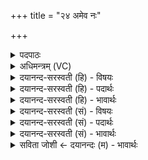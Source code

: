 +++
title = "२४ अमेव नः"

+++
<details><summary>पदपाठः</summary>

अ॒मेवेत्य॒माऽइ॑व। नः॒। सु॒ह॒वा॒ऽइति॑ सुऽहवाः। आ। हि। गन्त॑न। नि। ब॒र्हिषि॑। स॒द॒त॒न॒। रणि॑ष्टन। अथ॑। म॒द॒स्व॒। जु॒जु॒षा॒णः। अन्ध॑सः। त्वष्टः॑। दे॒वेभिः॑। जनि॑भि॒रिति॒ जनि॑ऽभिः। सु॒मद्ग॑ण॒ इति॑ सु॒मत्ऽग॑णः। २४।
</details>

<details><summary>अधिमन्त्रम् (VC)</summary>

- विद्वान् देवता
- गृत्समद ऋषिः
- जगती
- निषादः
</details>

<details><summary>दयानन्द-सरस्वती (हि) - विषयः</summary>

फिर उसी विषय को अगले मन्त्र में कहा है ॥
</details>

<details><summary>दयानन्द-सरस्वती (हि) - पदार्थः</summary>

पदार्थान्वयभाषाः -  हे (त्वष्टः) तेजस्वि विद्वन् ! (जुजुषाणः) प्रसन्नचित्त गुरु आदि की सेवा करते हुए (सुमद्गणः) सुन्दर प्रसन्न मण्डलीवाले आप (देवेभिः) उत्तम गुणवाले (जनिभिः) जन्मों के साथ (अन्धसः) अन्नादि उत्तम पदार्थों की प्राप्ति में (मदस्व) आनन्दित हूजिये (अथ) इस के अनन्तर (अमेव) उत्तम घर के तुल्य औरों को आनन्दित कीजिये। हे विद्वान् लोगो ! (सुहवाः) सुन्दर प्रकार बुलाने हारे तुम लोग उत्तम घर के समान (बर्हिषि) उत्तम व्यवहार में (नः) हमको (आ, गन्तन) अच्छे प्रकार प्राप्त हूजिये। इस स्थान में (हि) निश्चित होकर (नि, सदतन) निरन्तर बैठिये और (रणिष्टन) अच्छा उपदेश कीजिए ॥२४ ॥
</details>

<details><summary>दयानन्द-सरस्वती (हि) - भावार्थः</summary>

भावार्थभाषाः -  इस मन्त्र में उपमालङ्कार है। जो आप उत्तम व्यवहार में स्थित हो के औरों को स्थित करें, वे सदा आनन्दित हों। स्त्री-पुरुष उत्कण्ठा पूर्वक संयोग करके जिन सन्तानों को उत्पन्न करें, वे उत्तम गुणवाले होते हैं ॥२४ ॥
</details>

<details><summary>दयानन्द-सरस्वती (सं) - विषयः</summary>

पुनस्तमेव विषयमाह ॥
</details>

<details><summary>दयानन्द-सरस्वती (सं) - पदार्थः</summary>

पदार्थान्वयभाषाः -  हे त्वष्टो ! जुजुषाणः सुमद्गणाः संस्त्वं देवेभिर्जनिभिः सहाऽन्धसो मदस्वाथाऽमेवान्यानानन्दय। हे विद्वांसः ! सुहवा यूयममेव बर्हिषि न आ गन्तन। अत्र हि निषदतन रणिष्टन च ॥२४ ॥
</details>

<details><summary>दयानन्द-सरस्वती (सं) - भावार्थः</summary>

भावार्थभाषाः -  अत्रोपमालङ्कारः। ये स्वयमुत्तमे व्यवहारे स्थित्वाऽन्यान् स्थापयेयुस्ते सदाऽऽनन्देयुः। स्त्रीपुरुषाः प्रीत्या संयुज्य यान्यपत्यानि जनयेयुस्तानि दिव्यगुणानि जायन्ते ॥२४ ॥
</details>

<details><summary>सविता जोशी ← दयानन्दः (म) - भावार्थः</summary>

भावार्थभाषाः -  या मंत्रात उपमालंकार आहे. जे स्वतः उत्तम व्यवहार करतात व इतरांनाही करावयास लावतात ते नेहमी आनंदात राहतात. स्री-पुरुषांनी इच्छापूर्वक मिलन करून संतान उत्पन्न केल्यास ते उत्तम गुणांनी युक्त असतात.
</details>